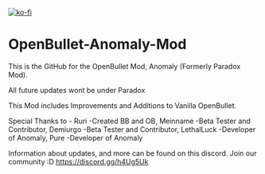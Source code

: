 [![ko-fi](https://www.ko-fi.com/img/githubbutton_sm.svg)](https://ko-fi.com/I2I3XE8H)
# OpenBullet-Anomaly-Mod

This is the GitHub for the OpenBullet Mod, Anomaly (Formerly Paradox Mod).

All future updates wont be under Paradox

This Mod includes Improvements and Additions to Vanilla OpenBullet.

Special Thanks to - 
Ruri -Created BB and OB, 
Meinname -Beta Tester and Contributor, 
Demiurgo -Beta Tester and Contributor, 
LethalLuck -Developer of Anomaly, 
Pure -Developer of Anomaly

Information about updates, and more can be found on this discord. Join our community :D
https://discord.gg/h4Ug5Uk
